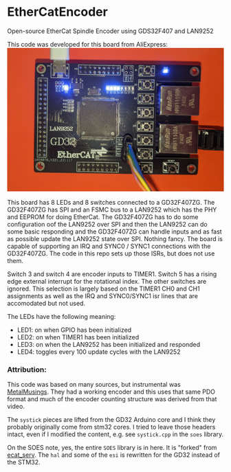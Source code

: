 # EtherCatEncoder
Open-source EtherCat Spindle Encoder using GDS32F407 and LAN9252

This code was developed for this board from AliExpress:
![GD32+LAN9252 Development Board](doc/gd32_lan9252.jpg?raw=true "GD32+LAN9252 Development Board")

This board has 8 LEDs and 8 switches connected to a GD32F407ZG. The GD32F407ZG has SPI and an FSMC bus to a LAN9252 which has the PHY and EEPROM for doing EtherCat.  The GD32F407ZG has to do some configuration oof the LAN9252 over SPI and then the LAN9252 can do some basic responding and the GD32F407ZG can handle inputs and as fast as possible update the LAN9252 state over SPI.  Nothing fancy.  The board is capable of supporting an IRQ and SYNC0 / SYNC1 connections with the GD32F407ZG.  The code in this repo sets up those ISRs, but does not use them.

Switch 3 and switch 4 are encoder inputs to TIMER1.  Switch 5 has a rising edge external interrupt for the rotational index.  The other switches are ignored.  This selection is largely based on the TIMER1 CH0 and CH1 assignments as well as the IRQ and SYNC0/SYNC1 isr lines that are accomodated but not used.

The LEDs have the following meaning:
* LED1: on when GPIO has been initialized
* LED2: on when TIMER1 has been initialized
* LED3: on when the LAN9252 has been initialized and responded
* LED4: toggles every 100 update cycles with the LAN9252

### Attribution:
This code was based on many sources, but instrumental was [MetalMusings](https://www.youtube.com/watch?v=wOtMrlHCCic). They had a working encoder and this uses that same PDO format and much of the encoder counting structure was derived from that video.

The `systick` pieces are lifted from the GD32 Arduino core and I think they probably originally come from stm32 cores.  I tried to leave those headers intact, even if I modified the content, e.g. see `systick.cpp` in the `soes` library.

On the SOES note, yes, the entire `SOES` library is in here.  It is "forked" from [ecat_serv](https://github.com/kubabuda/ecat_servo/tree/main/examples/SOES_LAN9252). The `hal` and some of the `esi` is rewritten for the GD32 instead of the STM32.

